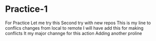 # Practice-1
For Practice
  Let me try this
  Second try with new repos
  This is my line to conflics changes from local to remote
  I will have add this for making conflicts
  It my major channge for this action
  Adding another proline